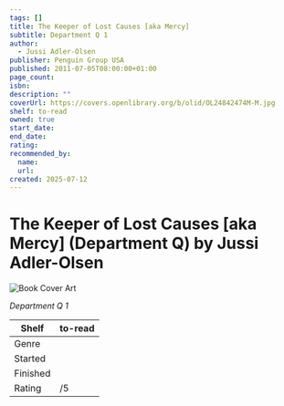```yaml
---
tags: []
title: The Keeper of Lost Causes [aka Mercy]
subtitle: Department Q 1
author:
  - Jussi Adler-Olsen
publisher: Penguin Group USA
published: 2011-07-05T08:00:00+01:00
page_count:
isbn:
description: ""
coverUrl: https://covers.openlibrary.org/b/olid/OL24842474M-M.jpg
shelf: to-read
owned: true
start_date:
end_date:
rating:
recommended_by:
  name:
  url:
created: 2025-07-12
---
```


# The Keeper of Lost Causes [aka Mercy] (Department Q) by Jussi Adler-Olsen

![Book Cover Art](https://covers.openlibrary.org/b/olid/OL24842474M-M.jpg)

_Department Q 1_

| Shelf | to-read |
| --- | --- |
| Genre |  |
| Started |  |
| Finished |  |
| Rating | /5 |

